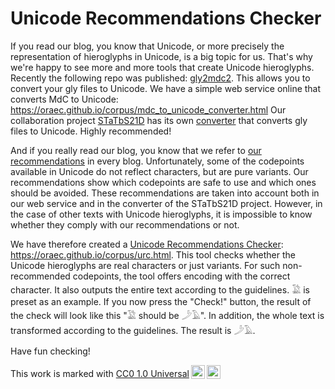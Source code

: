 # Unicode Recommendations Checker

If you read our blog, you know that Unicode, or more precisely the representation of hieroglyphs in Unicode, is a big topic for us. That's why we're happy to see more and more tools that create Unicode hieroglyphs. Recently the following repo was published: [gly2mdc2](https://github.com/MaReTEgyptologists/gly2mdc2). This allows you to convert your gly files to Unicode. We have a simple web service online that converts MdC to Unicode: <https://oraec.github.io/corpus/mdc_to_unicode_converter.html> Our collaboration project [STaTbS21D](https://statbs21d.github.io/) has its own [converter](https://statbs21d.github.io/mdc2unicode.html) that converts gly files to Unicode. Highly recommended!

And if you really read our blog, you know that we refer to [our recommendations](https://oraec.github.io/2022/09/28/recommendations-encoding-hieroglyphs.html) in every blog. Unfortunately, some of the codepoints available in Unicode do not reflect characters, but are pure variants. Our recommendations show which codepoints are safe to use and which ones should be avoided. These recommendations are taken into account both in our web service and in the converter of the STaTbS21D project. However, in the case of other texts with Unicode hieroglyphs, it is impossible to know whether they comply with our recommendations or not.

We have therefore created a [Unicode Recommendations Checker](https://oraec.github.io/corpus/urc.html): <https://oraec.github.io/corpus/urc.html>. This tool checks whether the Unicode hieroglyphs are real characters or just variants. For such non-recommended codepoints, the tool offers encoding with the correct character. It also outputs the entire text according to the guidelines. 𓅁 is preset as an example. If you now press the "Check!" button, the result of the check will look like this "𓅁 should be 𓌳𓄿". In addition, the whole text is transformed according to the guidelines. The result is 𓌳𓄿.

Have fun checking!

<p xmlns:cc="http://creativecommons.org/ns#" >This work is marked with <a href="http://creativecommons.org/publicdomain/zero/1.0?ref=chooser-v1" target="_blank" rel="license noopener noreferrer" style="display:inline-block;">CC0 1.0 Universal<img style="height:22px!important;margin-left:3px;vertical-align:text-bottom;" src="https://mirrors.creativecommons.org/presskit/icons/cc.svg?ref=chooser-v1"><img style="height:22px!important;margin-left:3px;vertical-align:text-bottom;" src="https://mirrors.creativecommons.org/presskit/icons/zero.svg?ref=chooser-v1"></a></p>
